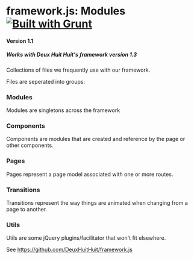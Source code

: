# framework.js: Modules [![Built with Grunt](https://cdn.gruntjs.com/builtwith.png)](http://gruntjs.com/)

#### Version 1.1

##### Works with Deux Huit Huit's framework version 1.3

Collections of files we frequently use with our framework.

Files are seperated into groups:

### Modules

Modules are singletons across the framework

### Components

Components are modules that are created and reference by the page or other components.

### Pages

Pages represent a page model associated with one or more routes.

### Transitions

Transitions represent the way things are animated when changing from a page to another.

### Utils

Utils are some jQuery plugins/facilitator that won't fit elsewhere.

See <https://github.com/DeuxHuitHuit/framework.js>
